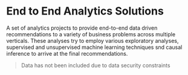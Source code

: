 # End to End Analytics Solutions

A set of analytics projects to provide end-to-end data driven recommendations to a variety of business problems across multiple verticals. These analyses try to employ various exploratory analyses, supervised and unsupervised machine learning techniques snd causal inference to arrive at the final recommendations.
<blockquote>Data has not been included due to data security constraints</blockquote>
